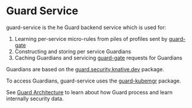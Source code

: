 # Guard Service

guard-service is the he Guard backend service which is used for:

1. Learning per-service micro-rules from piles of profiles sent by [guard-gate](../../pkg/guard-gate)
1. Constructing and storing per service Guardians
1. Caching Guardians and servicing [guard-gate](../../pkg/guard-gate) requests for Guardians

Guardians are based on the [guard.security.knative.dev](../../pkg/apis/guard/v1alpha1/README.md) package.

To access Guardians, guard-service uses the [guard-kubemgr](../guard-kubemgr/README.md) package.

See [Guard Architecture](./ARCHITECTURE) to learn about how Guard process and learn internally security data.
